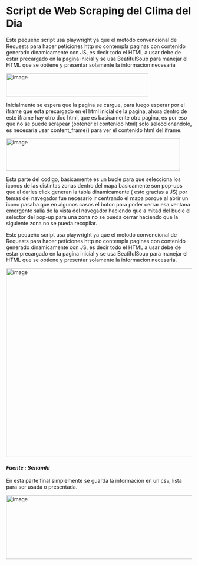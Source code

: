 
# Script de Web Scraping del Clima del Dia 

Este pequeño script usa playwright ya que el metodo convencional de Requests para hacer peticiones http
no contempla paginas con contenido generado dinamicamente con JS, es decir todo el HTML a usar debe de estar
precargado en la pagina inicial y se usa BeatifulSoup para manejar el HTML que se obtiene y presentar 
solamente la informacion necesaria

<img width="386" height="63" alt="image" src="https://github.com/user-attachments/assets/fd5c8697-05f0-4321-ab71-35ec1a7e8773" />

Inicialmente se espera que la pagina se cargue, para luego esperar por el iframe que esta precargado en el
html inicial de la pagina, ahora dentro de este iframe hay otro doc html, que es basicamente otra pagina,
es por eso que no se puede scrapear (obtener el contenido html) solo seleccionandolo, es necesaria usar
content_frame() para ver el contenido html del iframe. 

<img width="472" height="88" alt="image" src="https://github.com/user-attachments/assets/f180b986-bd2a-414d-915b-beb7c70cb499" />

Esta parte del codigo, basicamente es un bucle para que selecciona los iconos de las distintas zonas dentro del mapa
basicamente son pop-ups que al darles click generan la tabla dinamicamente ( esto gracias a JS) por temas del
navegador fue necesario ir centrando el mapa porque al abrir un icono pasaba que en algunos casos el boton
para poder cerrar esa ventana emergente salia de la vista del navegador haciendo que a mitad del bucle
el selector del pop-up para una zona no se pueda cerrar haciendo que la siguiente zona no se pueda recopilar. 

Este pequeño script usa playwright ya que el metodo convencional de Requests para hacer peticiones http
no contempla paginas con contenido generado dinamicamente con JS, es decir todo el HTML a usar debe de estar
precargado en la pagina inicial y se usa BeatifulSoup para manejar el HTML que se obtiene y presentar 
solamente la informacion necesaria. 

<img width="862" height="511" alt="image" src="https://github.com/user-attachments/assets/586e9950-f244-4eef-b014-8f94f8d22031" />

#### *Fuente : Senamhi*


En esta parte final simplemente se guarda la informacion en un csv, lista para ser usada o presentada. 

<img width="676" height="173" alt="image" src="https://github.com/user-attachments/assets/cdfd1303-ed40-4e52-b138-e42923d32f5d" />

